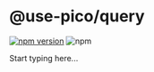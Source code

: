 # @use-pico/query

[![npm version](https://badge.fury.io/js/@use-pico%2Fquery.svg)](https://badge.fury.io/js/@use-pico%2Fquery)
![npm](https://deno.bundlejs.com/badge?q=@use-pico/query@^2.0.0&treeshake=[*])

Start typing here...
